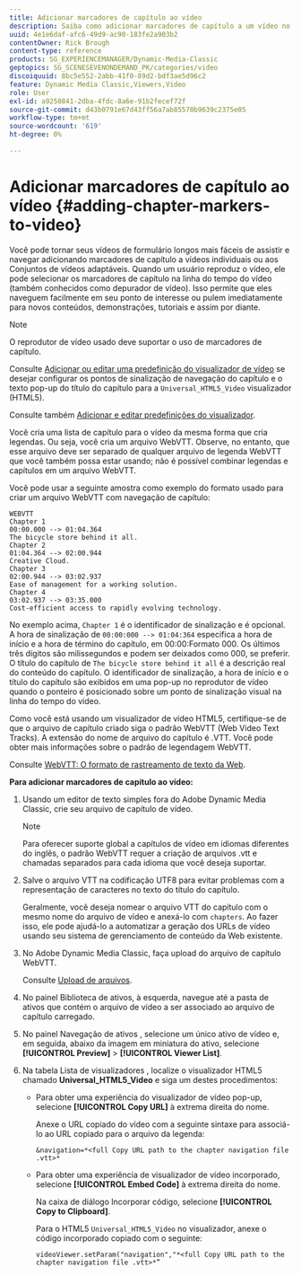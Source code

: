 ```yaml
---
title: Adicionar marcadores de capítulo ao vídeo
description: Saiba como adicionar marcadores de capítulo a um vídeo no Adobe Dynamic Media Classic.
uuid: 4e1e6daf-afc6-49d9-ac90-183fe2a903b2
contentOwner: Rick Brough
content-type: reference
products: SG_EXPERIENCEMANAGER/Dynamic-Media-Classic
geptopics: SG_SCENESEVENONDEMAND_PK/categories/video
discoiquuid: 8bc5e552-2abb-41f0-89d2-bdf3ae5d96c2
feature: Dynamic Media Classic,Viewers,Video
role: User
exl-id: a9250841-2dba-4fdc-8a6e-91b2fecef72f
source-git-commit: d43b0791e67d43ff56a7ab85570b9639c2375e05
workflow-type: tm+mt
source-wordcount: '619'
ht-degree: 0%

---
```


# Adicionar marcadores de capítulo ao vídeo {#adding-chapter-markers-to-video}

Você pode tornar seus vídeos de formulário longos mais fáceis de assistir e navegar adicionando marcadores de capítulo a vídeos individuais ou aos Conjuntos de vídeos adaptáveis. Quando um usuário reproduz o vídeo, ele pode selecionar os marcadores de capítulo na linha do tempo do vídeo (também conhecidos como depurador de vídeo). Isso permite que eles naveguem facilmente em seu ponto de interesse ou pulem imediatamente para novos conteúdos, demonstrações, tutoriais e assim por diante.

>[!NOTE]
>
>O reprodutor de vídeo usado deve suportar o uso de marcadores de capítulo.

Consulte [Adicionar ou editar uma predefinição do visualizador de vídeo](previewing-videos-video-viewer.md#adding_or_editing_a_video_viewer_preset) se desejar configurar os pontos de sinalização de navegação do capítulo e o texto pop-up do título do capítulo para a `Universal_HTML5_Video` visualizador (HTML5).

Consulte também [Adicionar e editar predefinições do visualizador](application-setup.md#adding_and_editing_viewer_presets).

Você cria uma lista de capítulo para o vídeo da mesma forma que cria legendas. Ou seja, você cria um arquivo WebVTT. Observe, no entanto, que esse arquivo deve ser separado de qualquer arquivo de legenda WebVTT que você também possa estar usando; não é possível combinar legendas e capítulos em um arquivo WebVTT.

Você pode usar a seguinte amostra como exemplo do formato usado para criar um arquivo WebVTT com navegação de capítulo:

```as3
WEBVTT 
Chapter 1 
00:00.000 --> 01:04.364 
The bicycle store behind it all. 
Chapter 2 
01:04.364 --> 02:00.944 
Creative Cloud. 
Chapter 3 
02:00.944 --> 03:02.937 
Ease of management for a working solution. 
Chapter 4 
03:02.937 --> 03:35.000 
Cost-efficient access to rapidly evolving technology.
```

No exemplo acima, `Chapter 1` é o identificador de sinalização e é opcional. A hora de sinalização de `00:00:000 --> 01:04:364` especifica a hora de início e a hora de término do capítulo, em 00:00:Formato 000. Os últimos três dígitos são milissegundos e podem ser deixados como 000, se preferir. O título do capítulo de `The bicycle store behind it all` é a descrição real do conteúdo do capítulo. O identificador de sinalização, a hora de início e o título do capítulo são exibidos em uma pop-up no reprodutor de vídeo quando o ponteiro é posicionado sobre um ponto de sinalização visual na linha do tempo do vídeo.

Como você está usando um visualizador de vídeo HTML5, certifique-se de que o arquivo de capítulo criado siga o padrão WebVTT (Web Video Text Tracks). A extensão do nome de arquivo do capítulo é .VTT. Você pode obter mais informações sobre o padrão de legendagem WebVTT.

Consulte [WebVTT: O formato de rastreamento de texto da Web](https://w3c.github.io/webvtt/).

**Para adicionar marcadores de capítulo ao vídeo:**

1. Usando um editor de texto simples fora do Adobe Dynamic Media Classic, crie seu arquivo de capítulo de vídeo.

   >[!NOTE]
   >
   >Para oferecer suporte global a capítulos de vídeo em idiomas diferentes do inglês, o padrão WebVTT requer a criação de arquivos .vtt e chamadas separados para cada idioma que você deseja suportar.

1. Salve o arquivo VTT na codificação UTF8 para evitar problemas com a representação de caracteres no texto do título do capítulo.

   Geralmente, você deseja nomear o arquivo VTT do capítulo com o mesmo nome do arquivo de vídeo e anexá-lo com `chapters`. Ao fazer isso, ele pode ajudá-lo a automatizar a geração dos URLs de vídeo usando seu sistema de gerenciamento de conteúdo da Web existente.

1. No Adobe Dynamic Media Classic, faça upload do arquivo de capítulo WebVTT.

   Consulte [Upload de arquivos](uploading-files.md#uploading_files).

1. No painel Biblioteca de ativos, à esquerda, navegue até a pasta de ativos que contém o arquivo de vídeo a ser associado ao arquivo de capítulo carregado.
1. No painel Navegação de ativos , selecione um único ativo de vídeo e, em seguida, abaixo da imagem em miniatura do ativo, selecione **[!UICONTROL Preview]** > **[!UICONTROL Viewer List]**.
1. Na tabela Lista de visualizadores , localize o visualizador HTML5 chamado **Universal_HTML5_Video** e siga um destes procedimentos:

   * Para obter uma experiência do visualizador de vídeo pop-up, selecione **[!UICONTROL Copy URL]** à extrema direita do nome.

      Anexe o URL copiado do vídeo com a seguinte sintaxe para associá-lo ao URL copiado para o arquivo da legenda:

      `&navigation=*<full Copy URL path to the chapter navigation file .vtt>*`

   * Para obter uma experiência de visualizador de vídeo incorporado, selecione **[!UICONTROL Embed Code]** à extrema direita do nome.

      Na caixa de diálogo Incorporar código, selecione **[!UICONTROL Copy to Clipboard]**.

      Para o HTML5 `Universal_HTML5_Video` no visualizador, anexe o código incorporado copiado com o seguinte:

      `videoViewer.setParam("navigation","*<full Copy URL path to the chapter navigation file .vtt>*”`
